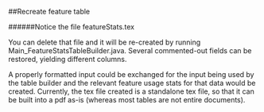 ##Recreate feature table

######Notice the file featureStats.tex

You can delete that file and it will be re-created by running Main_FeatureStatsTableBuilder.java.  Several commented-out fields can be restored, yielding different columns.

A properly formatted input could be exchanged for the input being used by the table builder and the relevant feature usage stats for that data would be created.  Currently, the tex file created is a standalone tex file, so that it can be built into a pdf as-is (whereas most tables are not entire documents).